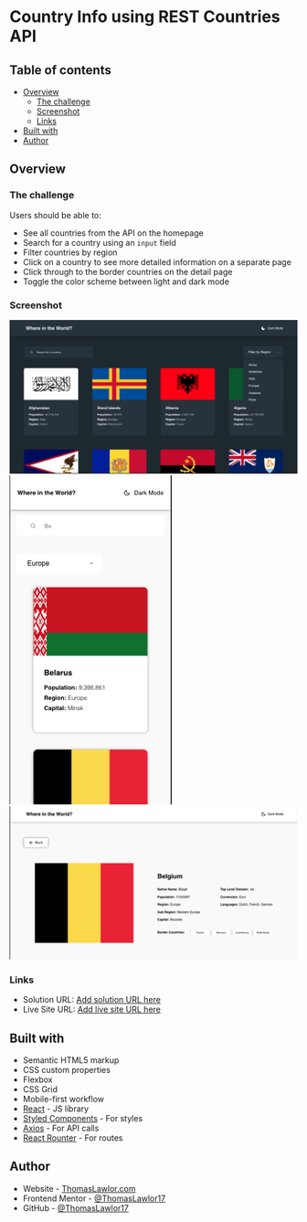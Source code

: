 # Country Info using REST Countries API

## Table of contents

- [Overview](#overview)
  - [The challenge](#the-challenge)
  - [Screenshot](#screenshot)
  - [Links](#links)
- [Built with](#built-with)
- [Author](#author)

## Overview

### The challenge

Users should be able to:

- See all countries from the API on the homepage
- Search for a country using an `input` field
- Filter countries by region
- Click on a country to see more detailed information on a separate page
- Click through to the border countries on the detail page
- Toggle the color scheme between light and dark mode

### Screenshot

![Desktop Index View](./public/screenshots/Screenshot%202023-02-18%20at%205.34.59%20PM.png)
![Mobile Index View](./public/screenshots/Screenshot%202023-02-18%20at%205.35.37%20PM.png)
![Desktop Details View](./public/screenshots/Screenshot%202023-02-18%20at%205.36.08%20PM.png)

### Links

- Solution URL: [Add solution URL here](https://your-solution-url.com)
- Live Site URL: [Add live site URL here](https://your-live-site-url.com)

## Built with

- Semantic HTML5 markup
- CSS custom properties
- Flexbox
- CSS Grid
- Mobile-first workflow
- [React](https://reactjs.org/) - JS library
- [Styled Components](https://styled-components.com/) - For styles
- [Axios](https://axios-http.com/docs/intro) - For API calls
- [React Rounter](https://reactrouter.com/en/main) - For routes

## Author

- Website - [ThomasLawlor.com](http://www.thomaslawlor.com)
- Frontend Mentor - [@ThomasLawlor17](https://www.frontendmentor.io/profile/thomaslawlor17)
- GitHub - [@ThomasLawlor17](https://github.com/ThomasLawlor17)
